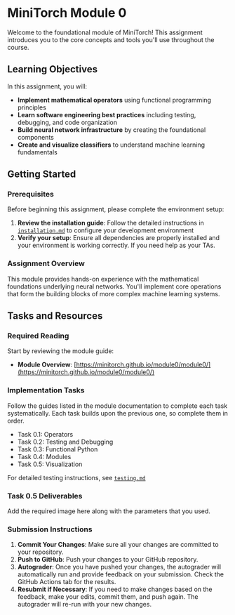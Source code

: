# MiniTorch Module 0

Welcome to the foundational module of MiniTorch! This assignment introduces you to the core concepts and tools you'll use throughout the course.

## Learning Objectives

In this assignment, you will:

- **Implement mathematical operators** using functional programming principles
- **Learn software engineering best practices** including testing, debugging, and code organization
- **Build neural network infrastructure** by creating the foundational components
- **Create and visualize classifiers** to understand machine learning fundamentals

## Getting Started

### Prerequisites

Before beginning this assignment, please complete the environment setup:

1. **Review the installation guide**: Follow the detailed instructions in [`installation.md`](installation.md) to configure your development environment
2. **Verify your setup**: Ensure all dependencies are properly installed and your environment is working correctly. If you need help as your TAs. 

### Assignment Overview

This module provides hands-on experience with the mathematical foundations underlying neural networks. You'll implement core operations that form the building blocks of more complex machine learning systems.

## Tasks and Resources

### Required Reading

Start by reviewing the module guide:
- **Module Overview**: [https://minitorch.github.io/module0/module0/](https://minitorch.github.io/module0/module0/)

### Implementation Tasks

Follow the guides listed in the module documentation to complete each task systematically. Each task builds upon the previous one, so complete them in order.

* Task 0.1: Operators
* Task 0.2: Testing and Debugging
* Task 0.3: Functional Python
* Task 0.4: Modules
* Task 0.5: Visualization

For detailed testing instructions, see [`testing.md`](testing.md)

### Task 0.5 Deliverables
Add the required image here along with the parameters that you used.

### Submission Instructions

1. **Commit Your Changes**: Make sure all your changes are committed to your repository.
2. **Push to GitHub**: Push your changes to your GitHub repository.
3. **Autograder**: Once you have pushed your changes, the autograder will automatically run and provide feedback on your submission. Check the GitHub Actions tab for the results.
4. **Resubmit if Necessary**: If you need to make changes based on the feedback, make your edits, commit them, and push again. The autograder will re-run with your new changes.
